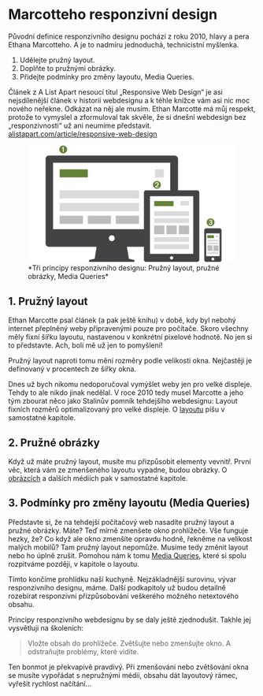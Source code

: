 # Marcotteho responzivní design

Původní definice responzivního designu pochází z roku 2010, hlavy a pera Ethana Marcotteho. A je to nadmíru jednoduchá, technicistní myšlenka.

1. Udělejte pružný layout.
2. Doplňte to pružnými obrázky.
3. Přidejte podmínky pro změny layoutu, Media Queries. 

Článek z A List Apart nesoucí titul „Responsive Web Design“ je asi nejsdílenější článek v historii webdesignu a k téhle knížce vám asi nic moc nového neřekne. Odkázat na něj ale musím. Ethan Marcotte má můj respekt, protože to vymyslel a zformuloval tak skvěle, že si dnešní webdesign bez „responzivnosti“ už ani neumíme představit. [alistapart.com/article/responsive-web-design](http://alistapart.com/article/responsive-web-design)

<figure>
<img src="dist/images/original/vdwd/principy-rwd.jpg" alt="3 principy responzivního designu">
<figcaption markdown="1">    
*Tři principy responzivního designu: Pružný layout, pružné obrázky, Media Queries*
</figcaption> 
</figure>


## 1. Pružný layout

Ethan Marcotte psal článek (a pak ještě knihu) v době, kdy byl nebohý internet přeplněný weby připravenými pouze pro počítače. Skoro všechny měly fixní šířku layoutu, nastavenou v konkrétní pixelové hodnotě. No jen si to představte. Ach, bolí mě už jen to pomyšlení! 

Pružný layout naproti tomu mění rozměry podle velikosti okna. Nejčastěji je definovaný v procentech ze šířky okna.

<!-- AdSnippet -->

Dnes už bych nikomu nedoporučoval vymýšlet weby jen pro velké displeje. Tehdy to ale nikdo jinak nedělal. V roce 2010 tedy musel Marcotte a jeho tým zbourat něco jako Stalinův pomník tehdejšího webdesignu: Layout fixních rozměrů optimalizovaný pro velké displeje. O [layoutu](responzivni-layout.md) píšu v samostatné kapitole.

## 2. Pružné obrázky

Když už máte pružný layout, musíte mu přizpůsobit elementy vevnitř. První věc, která vám ze zmenšeného layoutu vypadne, budou obrázky. O [obrázcích](kap-media.md) a dalších médiích pak v samostatné kapitole.

## 3. Podmínky pro změny layoutu (Media Queries)

Představte si, že na tehdejší počítačový web nasadíte pružný layout a pružné obrázky. Máte? Teď mírně zmenšete okno prohlížeče. Vše funguje hezky, že? Co když ale okno zmenšíte opravdu hodně, řekněme na velikost malých mobilů? Tam pružný layout nepomůže. Musíme tedy změnit layout nebo ho úplně zrušit. Pomohou nám k tomu [Media Queries](css3-media-queries.md), které si spolu rozpitváme později, v kapitole o layoutu.

<div class="ebook-only" markdown="1">
  Tímto končíme prohlídku naší kuchyně. Nejzákladnější surovinu, vývar responzivního designu, máme. Další podkapitoly už budou detailně rozebírat responzivní přizpůsobování veškerého možného  netextového obsahu.
</div>

Principy responzivního webdesignu by se daly ještě zjednodušit. Takhle jej vysvětluji na školeních:

> Vložte obsah do prohlížeče. Zvětšujte nebo zmenšujte okno. A odstraňujte problémy, které vidíte.

Ten bonmot je překvapivě pravdivý. Při zmenšování nebo zvětšování okna se musíte vypořádat s nepružnými médii, obsahu dát layoutový rámec, vyřešit rychlost načítání…

<!-- AdSnippet -->
